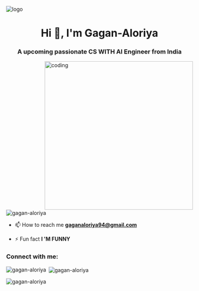 ![logo](https://github.com/Gagan-Aloriya/Gagan-Aloriya/blob/main/github%20Banner.png)
<h1 align="center">Hi 👋, I'm Gagan-Aloriya</h1>
<h3 align="center">A upcoming passionate CS WITH AI Engineer from India</h3>
<img align="right" alt="coding" width="400" src="https://www.behance.net/gallery/105775659/creative-coding-explorations/modules/607910191.gif">
<p align="left"> <img src="https://komarev.com/ghpvc/?username=gagan-aloriya&label=Profile%20views&color=0e75b6&style=flat" alt="gagan-aloriya" /> </p>

- 📫 How to reach me **gaganaloriya94@gmail.com**

- ⚡ Fun fact **I 'M FUNNY**

<h3 align="left">Connect with me:</h3>
<p align="left">
</p>

<p><img align="left" src="https://github-readme-stats.vercel.app/api/top-langs?username=gagan-aloriya&show_icons=true&locale=en&layout=compact" alt="gagan-aloriya" /></p>

<p>&nbsp;<img align="center" src="https://github-readme-stats.vercel.app/api?username=gagan-aloriya&show_icons=true&locale=en" alt="gagan-aloriya" /></p>

<p><img align="center" src="https://github-readme-streak-stats.herokuapp.com/?user=gagan-aloriya&" alt="gagan-aloriya" /></p>
